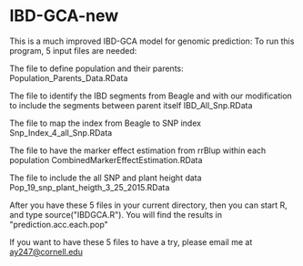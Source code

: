 # IBD-GCA-new
This is a much improved IBD-GCA model for genomic prediction:
To run this program, 5 input files are needed:

The file to define population and their parents:
Population_Parents_Data.RData

The file to identify the IBD segments from Beagle and with our modification to include the segments between parent itself 
IBD_All_Snp.RData

The file to map the index from Beagle to SNP index 
Snp_Index_4_all_Snp.RData

The file to have the marker effect estimation from rrBlup within each population
CombinedMarkerEffectEstimation.RData

The file to include the all SNP and plant height data
Pop_19_snp_plant_heigth_3_25_2015.RData


After you have these 5 files in your current directory, then you can start R, and type source("IBDGCA.R"). You will find the results in "prediction.acc.each.pop"

If you want to have these 5 files to have a try, please email me at ay247@cornell.edu 


